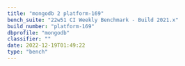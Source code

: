 ```yaml
---
title: "mongodb 2 platform-169"
bench_suite: "22w51 CI Weekly Benchmark - Build 2021.x"
build_number: "platform-169"
dbprofile: "mongodb"
classifier: ""
date: 2022-12-19T01:49:22
type: "bench"
---
```

